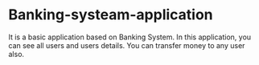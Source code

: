 # Banking-systeam-application
It is a basic application based on Banking System. In this application, you can see all users and users details.
You can transfer money to any user also.
